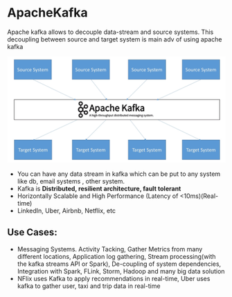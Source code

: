 # ApacheKafka

Apache kafka allows to decouple data-stream and source systems. This decoupling between source and target system is main adv of using apache kafka 

![kafka](./.idea/kafka1.png)

* You can have any data stream in kafka which can be put to any system like db, email systems , other system.
* Kafka is __Distributed, resilient architecture, fault tolerant__
* Horizontally Scalable and High Performance (Latency of <10ms)(Real-time)
* LinkedIn, Uber, Airbnb, Netflix, etc 
## __Use Cases__: 
* Messaging Systems. Activity Tacking, Gather Metrics from many different locations, Application log gathering, Stream processing(with the kafka streams API or Spark), De-coupling of system dependencies, Integration with Spark, FLink, Storm, Hadoop and many big data solution 
* NFlix uses Kafka to apply recommendations in real-time, Uber uses kafka to gather user, taxi and trip data in real-time 